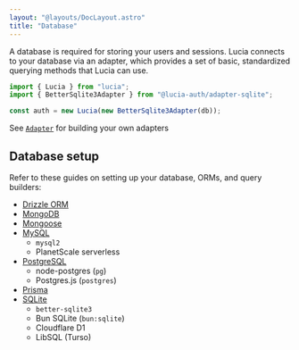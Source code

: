 ```yaml
---
layout: "@layouts/DocLayout.astro"
title: "Database"
---
```


A database is required for storing your users and sessions. Lucia connects to your database via an adapter, which provides a set of basic, standardized querying methods that Lucia can use.

```ts
import { Lucia } from "lucia";
import { BetterSqlite3Adapter } from "@lucia-auth/adapter-sqlite";

const auth = new Lucia(new BetterSqlite3Adapter(db));
```

See [`Adapter`]() for building your own adapters

## Database setup

Refer to these guides on setting up your database, ORMs, and query builders:

- [Drizzle ORM](/database/drizzle)
- [MongoDB](/database/mongodb)
- [Mongoose](/database/mongoose)
- [MySQL](/database/mysql)
  - `mysql2`
  - PlanetScale serverless
- [PostgreSQL](/database/postgresql)
  - node-postgres (`pg`)
  - Postgres.js (`postgres`)
- [Prisma](/database/prisma)
- [SQLite](/database/sqlite)
  - `better-sqlite3`
  - Bun SQLite (`bun:sqlite`)
  - Cloudflare D1
  - LibSQL (Turso)
